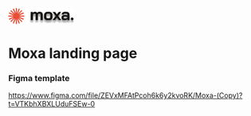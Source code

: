 <img src="./img/logo.png" style="text-align: center">

# Moxa landing page

### Figma template
https://www.figma.com/file/ZEVxMFAtPcoh6k6y2kvoRK/Moxa-(Copy)?t=VTKbhXBXLUduFSEw-0